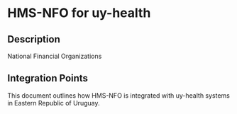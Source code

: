 # HMS-NFO for uy-health

## Description

National Financial Organizations

## Integration Points

This document outlines how HMS-NFO is integrated with uy-health systems in Eastern Republic of Uruguay.
